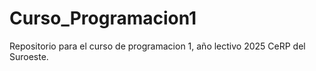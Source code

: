# Curso_Programacion1
Repositorio para el curso de programacion 1, año lectivo 2025 CeRP del Suroeste.
